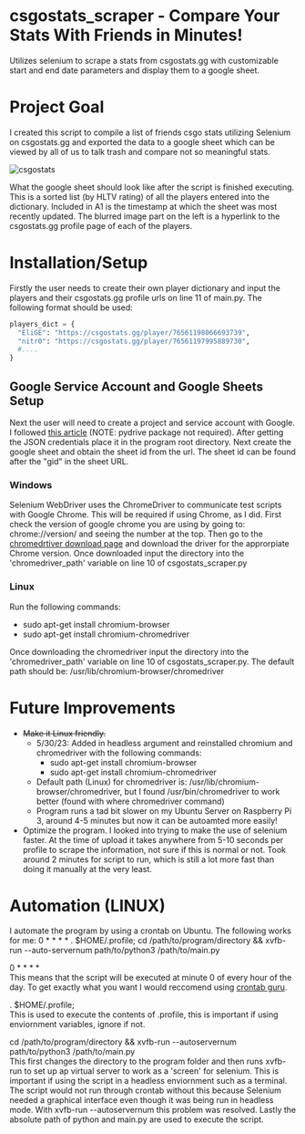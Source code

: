 # csgostats_scraper - Compare Your Stats With Friends in Minutes!
Utilizes selenium to scrape a stats from csgostats.gg with customizable start and end date parameters and display them to a google sheet.

# Project Goal
I created this script to compile a list of friends csgo stats utilizing Selenium on csgostats.gg and exported the data to a google sheet which can be viewed by all of us to talk trash and compare not so meaningful stats.  

![csgostats](https://github.com/ShayneEvans/csgostats_scraper/assets/70344759/e7ae3ea1-cbd2-4cec-94f0-d5d1045270cc)  

What the google sheet should look like after the script is finished executing. This is a sorted list (by HLTV rating) of all the players entered into the dictionary. Included in A1 is the timestamp at which the sheet was most recently updated. The blurred image part on the left is a hyperlink to the csgostats.gg profile page of each of the players.

# Installation/Setup

Firstly the user needs to create their own player dictionary and input the players and their csgostats.gg profile urls on line 11 of main.py. The following format should be used:

```python
players_dict = {
  "EliGE": "https://csgostats.gg/player/76561198066693739",
  "nitr0": "https://csgostats.gg/player/76561197995889730",
  #....
}
```

## Google Service Account and Google Sheets Setup
Next the user will need to create a project and service account with Google. I followed [this article](https://medium.com/@jb.ranchana/write-and-append-dataframes-to-google-sheets-in-python-f62479460cf0) (NOTE: pydrive package not required). After getting the JSON credentials place it in the program root directory. Next create the google sheet and obtain the sheet id from the url. The sheet id can be found after the "gid" in the sheet URL.

### Windows
Selenium WebDriver uses the ChromeDriver to communicate test scripts with Google Chrome. This will be required if using Chrome, as I did. First check the version of google chrome you are using by going to: chrome://version/ and seeing the number at the top. Then go to the [chromedrtiver download page](https://chromedriver.chromium.org/downloads) and download the driver for the approrpiate Chrome version. Once downloaded input the directory into the 'chromedriver_path' variable on line 10 of csgostats_scraper.py

### Linux
Run the following commands:
- sudo apt-get install chromium-browser
- sudo apt-get install chromium-chromedriver

Once downloading the chromedriver input the directory into the 'chromedriver_path' variable on line 10 of csgostats_scraper.py. The default path should be: 
/usr/lib/chromium-browser/chromedriver

# Future Improvements
- ~~Make it Linux friendly.~~
  - 5/30/23: Added in headless argument and reinstalled chromium and chromedriver with the following commands:
    - sudo apt-get install chromium-browser
    - sudo apt-get install chromium-chromedriver
  - Default path (Linux) for chromedriver is: /usr/lib/chromium-browser/chromedriver, but I found /usr/bin/chromedriver to work better (found with where chromedriver command)
  - Program runs a tad bit slower on my Ubuntu Server on Raspberry Pi 3, around 4-5 minutes but now it can be autoamted more easily!
- Optimize the program. I looked into trying to make the use of selenium faster. At the time of upload it takes anywhere from 5-10 seconds per profile to scrape the information, not sure if this is normal or not. Took around 2 minutes for script to run, which is still a lot more fast than doing it manually at the very least.

# Automation (LINUX)
I automate the program by using a crontab on Ubuntu. The following works for me:
0 * * * * . $HOME/.profile; cd /path/to/program/directory && xvfb-run --auto-servernum path/to/python3 /path/to/main.py

0 * * * *   
This means that the script will be executed at minute 0 of every hour of the day. To get exactly what you want I would reccomend using [crontab guru](https://crontab.guru/).  

. $HOME/.profile;  
This is used to execute the contents of .profile, this is important if using enviornment variables, ignore if not.  

cd /path/to/program/directory && xvfb-run --autoservernum path/to/python3 /path/to/main.py  
This first changes the directory to the program folder and then runs xvfb-run to set up ap virtual server to work as a 'screen' for selenium. This is important if using the script in a headless enviornment such as a terminal. The script would not run through crontab without this because Selenium needed a graphical interface even though it was being run in headless mode. With xvfb-run --autoservernum this problem was resolved. Lastly the absolute path of python and main.py are used to execute the script.
